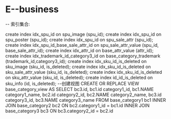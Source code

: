 # E--business
-- 索引集合:

create index idx_spu_id on spu_image (spu_id);
create index idx_spu_id on spu_poster (spu_id);
create index idx_spu_id on spu_sale_attr (spu_id);
create index idx_spu_id_base_sale_attr_id on spu_sale_attr_value (spu_id, base_sale_attr_id);
create index idx_attr_id on base_attr_value (attr_id);
create index idx_trademark_id_category3_id on base_category_trademark (trademark_id,category3_id);
create index idx_sku_id_is_deleted on sku_image (sku_id, is_deleted);
create index idx_sku_id_is_deleted on sku_sale_attr_value (sku_id, is_deleted);
create index idx_sku_id_is_deleted on sku_attr_value (sku_id, is_deleted);
create index id_id_is_deleted on sku_info (id, is_deleted);
--创建视图
CREATE
OR REPLACE VIEW base_category_view AS SELECT
bc3.id,
bc1.id category1_id,
bc1.NAME category1_name,
bc2.id category2_id,
bc2.NAME category2_name,
bc3.id category3_id,
bc3.NAME category3_name
FROM
base_category1 bc1
INNER JOIN base_category2 bc2 ON bc2.category1_id = bc1.id
INNER JOIN base_category3 bc3 ON bc3.category2_id = bc2.id 

